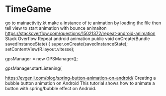# TimeGame

go to mainactivity.kt
make a instance of te animation by loading the file
then tell view to start animation with bounce animaiton
https://stackoverflow.com/questions/15021372/repeat-android-animation
Stack Overflow
Repeat android animation
public void onCreate(Bundle savedInstanceState) {
super.onCreate(savedInstanceState);
setContentView(R.layout.vitesse);

gpsManager = new GPSManager();

gpsManager.startListening(

https://evgenii.com/blog/spring-button-animation-on-android/
Creating a bubble button animation on Android
This tutorial shows how to animate a button with spring/bubble effect on Android.
